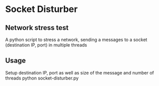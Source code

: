 # Socket Disturber
## Network stress test
A python script to stress a network, sending a messages to a socket (destination IP, port) in multiple threads
## Usage
Setup destination IP, port as well as size of the message and number of threads
python socket-disturber.py
